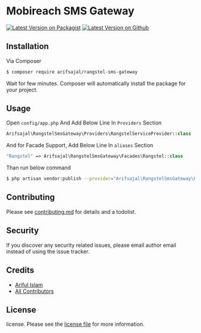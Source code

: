 # Mobireach SMS Gateway

[![Latest Version on Packagist][ico-packagist-version]][link-packagist]
[![Latest Version on Github][ico-github-version]][link-github]

## Installation

Via Composer

``` bash
$ composer require arifsajal/rangstel-sms-gateway
```
Wait for few minutes. Composer will automatically install the package for your project.

## Usage

Open `config/app.php` And Add Below Line In `Providers` Section

```php
Arifsajal\RangstelSmsGateway\Providers\RangstelServiceProvider::class
```
And for Facade Support, Add Below Line In `aliases` Section
 
```php
"Rangstel" => Arifsajal\RangstelSmsGateway\Facades\Rangstel::class
```
Than run below command

```bash
$ php artisan vendor:publish --provider="Arifsajal\RangstelSmsGateway\Providers\RangstelServiceProvider"
```

## Contributing

Please see [contributing.md](contributing.md) for details and a todolist.

## Security

If you discover any security related issues, please email author email instead of using the issue tracker.

## Credits

- [Ariful Islam][link-author]
- [All Contributors][link-contributors]

## License

license. Please see the [license file](license.md) for more information.

[ico-packagist-version]: https://img.shields.io/badge/Packagist-1.0-brightgreen.svg
[ico-github-version]: https://img.shields.io/badge/Github-1.0-brightgreen.svg

[link-packagist]: https://packagist.org/packages/arifsajal/rangstel-sms-gateway
[link-github]: https://github.com/arifsajal70/rangstel-sms-gateway
[link-author]: https://github.com/arifsajal70
[link-contributors]: ../../contributors